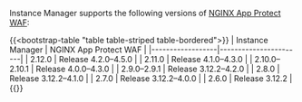 Instance Manager supports the following versions of [NGINX App Protect WAF](https://docs.nginx.com/nginx-app-protect/):

{{<bootstrap-table "table table-striped table-bordered">}}
| Instance Manager | NGINX App Protect WAF |
|------------------|-----------------------|
| 2.12.0           | Release 4.2.0–4.5.0   |
| 2.11.0           | Release 4.1.0–4.3.0   |
| 2.10.0–2.10.1    | Release 4.0.0–4.3.0   |
| 2.9.0–2.9.1      | Release 3.12.2–4.2.0  |
| 2.8.0            | Release 3.12.2–4.1.0  |
| 2.7.0            | Release 3.12.2–4.0.0  |
| 2.6.0            | Release 3.12.2        |
{{</bootstrap-table>}}

<!-- Do not remove. Keep this code at the bottom of the include -->
<!-- DOCS-1068 -->